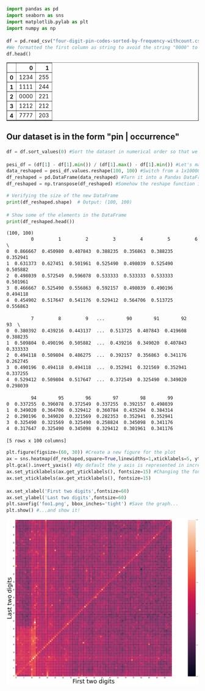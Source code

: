 ```python
import pandas as pd
import seaborn as sns
import matplotlib.pylab as plt
import numpy as np  

df = pd.read_csv("four-digit-pin-codes-sorted-by-frequency-withcount.csv", header=None, dtype={0: 'string'})
#We formatted the first column as string to avoid the string "0000" to be simplified as "0"
df.head()
```




<div>
<style scoped>
    .dataframe tbody tr th:only-of-type {
        vertical-align: middle;
    }

    .dataframe tbody tr th {
        vertical-align: top;
    }

    .dataframe thead th {
        text-align: right;
    }
</style>
<table border="1" class="dataframe">
  <thead>
    <tr style="text-align: right;">
      <th></th>
      <th>0</th>
      <th>1</th>
    </tr>
  </thead>
  <tbody>
    <tr>
      <th>0</th>
      <td>1234</td>
      <td>255</td>
    </tr>
    <tr>
      <th>1</th>
      <td>1111</td>
      <td>244</td>
    </tr>
    <tr>
      <th>2</th>
      <td>0000</td>
      <td>221</td>
    </tr>
    <tr>
      <th>3</th>
      <td>1212</td>
      <td>212</td>
    </tr>
    <tr>
      <th>4</th>
      <td>7777</td>
      <td>203</td>
    </tr>
  </tbody>
</table>
</div>



## Our dataset is in the form "pin | occurrence"


```python
df = df.sort_values(0) #Sort the dataset in numerical order so that we have all the number from 0 to 9999

pesi_df = (df[1] - df[1].min()) / (df[1].max() - df[1].min()) #Let's map each "occurrence" to a number in the interval [0,1] (MinMax normalization)
data_reshaped = pesi_df.values.reshape(100, 100) #Switch from a 1x10000 to a 100x100 array, where each index pair identifies the original 4-digit pin
df_reshaped = pd.DataFrame(data_reshaped) #Turn it into a Pandas DataFrame for easier manipulation
df_reshaped = np.transpose(df_reshaped) #Somehow the reshape function inverts the orientation of the original matrix, so we need to transpose it along the principal diagonal
```


```python
# Verifying the size of the new DataFrame
print(df_reshaped.shape)  # Output: (100, 100)

# Show some of the elements in the DataFrame
print(df_reshaped.head())
```

    (100, 100)
             0         1         2         3         4         5         6   \
    0  0.866667  0.450980  0.407843  0.388235  0.356863  0.388235  0.352941   
    1  0.631373  0.627451  0.501961  0.525490  0.498039  0.525490  0.505882   
    2  0.498039  0.572549  0.596078  0.533333  0.533333  0.533333  0.501961   
    3  0.466667  0.525490  0.556863  0.592157  0.498039  0.490196  0.494118   
    4  0.454902  0.517647  0.541176  0.529412  0.564706  0.513725  0.556863   
    
             7         8         9   ...        90        91        92        93  \
    0  0.380392  0.439216  0.443137  ...  0.513725  0.407843  0.419608  0.388235   
    1  0.509804  0.490196  0.505882  ...  0.439216  0.349020  0.407843  0.333333   
    2  0.494118  0.509804  0.486275  ...  0.392157  0.356863  0.341176  0.262745   
    3  0.490196  0.494118  0.494118  ...  0.352941  0.321569  0.352941  0.337255   
    4  0.529412  0.509804  0.517647  ...  0.372549  0.325490  0.349020  0.298039   
    
             94        95        96        97        98        99  
    0  0.337255  0.396078  0.372549  0.337255  0.392157  0.498039  
    1  0.349020  0.364706  0.329412  0.360784  0.435294  0.384314  
    2  0.290196  0.349020  0.321569  0.282353  0.352941  0.352941  
    3  0.325490  0.321569  0.325490  0.258824  0.345098  0.341176  
    4  0.317647  0.325490  0.345098  0.329412  0.301961  0.341176  
    
    [5 rows x 100 columns]



```python
plt.figure(figsize=(60, 30)) #Create a new figure for the plot
ax = sns.heatmap(df_reshaped,square=True,linewidths=1,xticklabels=5, yticklabels=5) #The plot itself uses seaborn heatmap function. Changing the values here is purely for aesthetic reasons
plt.gca().invert_yaxis() #By default the y axis is represented in increasing order starting at the top. We want it to start at the bottom 
ax.set_yticklabels(ax.get_yticklabels(), fontsize=15) #Changing the font size of the x and y labels
ax.set_xticklabels(ax.get_xticklabels(), fontsize=15)

ax.set_xlabel('First two digits',fontsize=60)
ax.set_ylabel('Last two digits',fontsize=60)
plt.savefig('foo1.png', bbox_inches='tight') #Save the graph...
plt.show() #...and show it!

```


    
![png](output_4_0.png)
    

